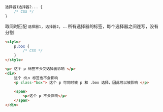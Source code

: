 ```CSS
选择器1选择器2... {
    /* CSS */
}
```

取同时匹配 `选择器1`，`选择器2`，... 所有选择器的标签，每个选择器之间连写，没有分割

```HTML
<style>
    p.box {
        /* CSS */
    }
</style>

<p> 这个 p 标签不会受选择器影响 </p>
<div>
    这个 div 标签也不会影响
    <p class-"box"> 这个 p 可同时被 p 和 .box 选择，因此可以被影响 </p>

    <span>
        <p>这个 p 不会影响</p>
    </span>
</div>
```